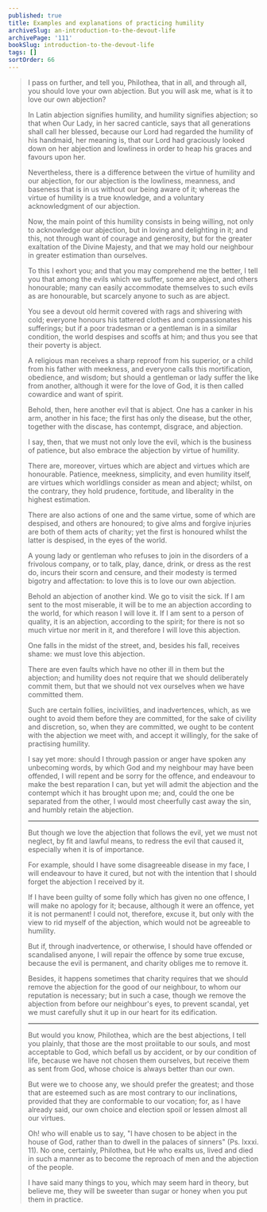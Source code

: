 ```yaml
---
published: true
title: Examples and explanations of practicing humility
archiveSlug: an-introduction-to-the-devout-life
archivePage: '111'
bookSlug: introduction-to-the-devout-life
tags: []
sortOrder: 66
---
```


> I pass on further, and tell you, Philothea, that in all, and through all, you should love your own abjection. But you will ask me, what is it to love our own abjection?
>
> In Latin abjection signifies humility, and humility signifies abjection; so that when Our Lady, in her sacred canticle, says that all generations shall call her blessed, because our Lord had regarded the humility of his handmaid, her meaning is, that our Lord had graciously looked down on her abjection and lowliness in order to heap his graces and favours upon her.
>
> Nevertheless, there is a difference between the virtue of humility and our abjection, for our abjection is the lowliness, meanness, and baseness that is in us without our being aware of it; whereas the virtue of humility is a true knowledge, and a voluntary acknowledgment of our abjection.
>
> Now, the main point of this humility consists in being willing, not only to acknowledge our abjection, but in loving and delighting in it; and this, not through want of courage and generosity, but for the greater exaltation of the Divine Majesty, and that we may hold our neighbour in greater estimation than ourselves.
>
> To this I exhort you; and that you may comprehend me the better, I tell you that among the evils which we suffer, some are abject, and others honourable; many can easily accommodate themselves to such evils as are honourable, but scarcely anyone to such as are abject.
>
> You see a devout old hermit covered with rags and shivering with cold; everyone honours his tattered clothes and compassionates his sufferings; but if a poor tradesman or a gentleman is in a similar condition, the world despises and scoffs at him; and thus you see that their poverty is abject.
>
> A religious man receives a sharp reproof from his superior, or a child from his father with meekness, and everyone calls this mortification, obedience, and wisdom; but should a gentleman or lady suffer the like from another, although it were for the love of God, it is then called cowardice and want of spirit.
>
> Behold, then, here another evil that is abject. One has a canker in his arm, another in his face; the first has only the disease, but the other, together with the discase, has contempt, disgrace, and abjection.
>
> I say, then, that we must not only love the evil, which is the business of patience, but also embrace the abjection by virtue of humility.
>
> There are, moreover, virtues which are abject and virtues which are honourable. Patience, meekness, simplicity, and even humility itself, are virtues which worldlings consider as mean and abject; whilst, on the contrary, they hold prudence, fortitude, and liberality in the highest estimation.
>
> There are also actions of one and the same virtue, some of which are despised, and others are honoured; to give alms and forgive injuries are both of them acts of charity; yet the first is honoured whilst the latter is despised, in the eyes of the world.
>
> A young lady or gentleman who refuses to join in the disorders of a frivolous company, or to talk, play, dance, drink, or dress as the rest do, incurs their scorn and censure, and their modesty is termed bigotry and affectation: to love this is to love our own abjection.
>
> Behold an abjection of another kind. We go to visit the sick. If I am sent to the most miserable, it will be to me an abjection according to the world, for which reason I will love it. If I am sent to a person of quality, it is an abjection, according to the spirit; for there is not so much virtue nor merit in it, and therefore I will love this abjection.
>
> One falls in the midst of the street, and, besides his fall, receives shame: we must love this abjection.
>
> There are even faults which have no other ill in them but the abjection; and humility does not require that we should deliberately commit them, but that we should not vex ourselves when we have committed them.
>
> Such are certain follies, incivilities, and inadvertences, which, as we ought to avoid them before they are committed, for the sake of civility and discretion, so, when they are committed, we ought to be content with the abjection we meet with, and accept it willingly, for the sake of practising humility.
>
> I say yet more: should I through passion or anger have spoken any unbecoming words, by which God and my neighbour may have been offended, I will repent and be sorry for the offence, and endeavour to make the best reparation I can, but yet will admit the abjection and the contempt which it has brought upon me; and, could the one be separated from the other, I would most cheerfully cast away the sin, and humbly retain the abjection.
>
> ---
>
> But though we love the abjection that follows the evil, yet we must not neglect, by fit and lawful means, to redress the evil that caused it, especially when it is of importance.
>
> For example, should I have some disagreeable disease in my face, I will endeavour to have it cured, but not with the intention that I should forget the abjection I received by it.
>
> If I have been guilty of some folly which has given no one offence, I will make no apology for it; because, although it were an offence, yet it is not permanent! I could not, therefore, excuse it, but only with the view to rid myself of the abjection, which would not be agreeable to humility.
>
> But if, through inadvertence, or otherwise, I should have offended or scandalised anyone, I will repair the offence by some true excuse, because the evil is permanent, and charity obliges me to remove it.
>
> Besides, it happens sometimes that charity requires that we should remove the abjection for the good of our neighbour, to whom our reputation is necessary; but in such a case, though we remove the abjection from before our neighbour's eyes, to prevent scandal, yet we must carefully shut it up in our heart for its edification.
>
> ---
>
> But would you know, Philothea, which are the best abjections, I tell you plainly, that those are the most proiitable to our souls, and most acceptable to God, which befall us by accident, or by our condition of life, because we have not chosen them ourselves, but receive them as sent from God, whose choice is always better than our own.
>
> But were we to choose any, we should prefer the greatest; and those that are esteemed such as are most contrary to our inclinations, provided that they are conformable to our vocation; for, as I have already said, our own choice and election spoil or lessen almost all our virtues.
>
> Oh! who will enable us to say, "I have chosen to be abject in the house of God, rather than to dwell in the palaces of sinners" (Ps. lxxxi. 11). No one, certainly, Philothea, but He who exalts us, lived and died in such a manner as to become the reproach of men and the abjection of the people.
>
> I have said many things to you, which may seem hard in theory, but believe me, they will be sweeter than sugar or honey when you put them in practice.
